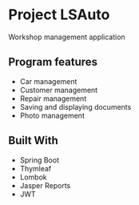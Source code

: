 # Project LSAuto

Workshop management application

## Program features

* Car management
* Customer management
* Repair management
* Saving and displaying documents
* Photo management



## Built With

* Spring Boot
* Thymleaf
* Lombok
* Jasper Reports
* JWT

